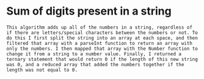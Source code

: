 # Sum of digits present in a string
    This algorithm adds up all of the numbers in a string, regardless of if there are letters/special characters between the numbers or not. To do this I first split the string into an array at each space, and then filtered that array with a parseInt function to return an array with only the numbers. I then mapped that array with the Number function to change it from a string to a number value. Finally, I returned a ternary statement that would return 0 if the length of this new string was 0, and a reduced array that added the numbers together if the length was not equal to 0.